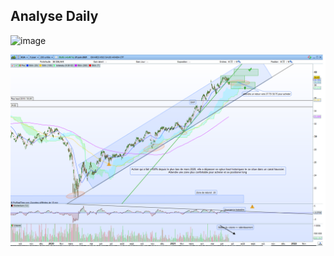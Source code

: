## Analyse Daily 

![image](https://user-images.githubusercontent.com/84625531/122829463-54fbd280-d2e7-11eb-9b5d-fe7edb0716b8.png)

![image](https://github.com/VlrTRD/analyse_technique/blob/Actions/Saudi%20Aramco/21062021/21062021.png)
